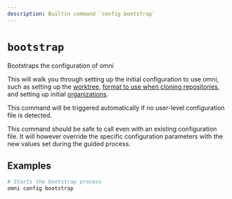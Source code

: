 ```yaml
---
description: Builtin command `config bootstrap`
---
```


# `bootstrap`

Bootstraps the configuration of omni

This will walk you through setting up the initial configuration to use omni, such as setting up the [worktree](../../configuration/parameters/worktree), [format to use when cloning repositories](../../configuration/parameters/repo_path_format), and setting up initial [organizations](../../configuration/parameters/org).

This command will be triggered automatically if no user-level configuration file is detected.

This command should be safe to call even with an existing configuration file. It will however override the specific configuration parameters with the new values set during the guided process.

## Examples

```bash
# Starts the bootstrap process
omni config bootstrap
```
